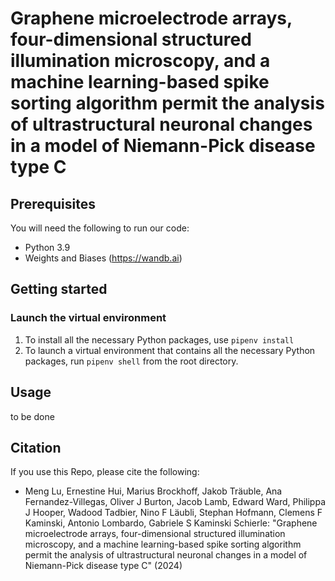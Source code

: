 # Graphene microelectrode arrays, four-dimensional structured illumination microscopy, and a machine learning-based spike sorting algorithm permit the analysis of ultrastructural neuronal changes in a model of Niemann-Pick disease type C

## Prerequisites
You will need the following to run our code:
* Python 3.9
* Weights and Biases (https://wandb.ai)

## Getting started
### Launch the virtual environment
1. To install all the necessary Python packages, use
`pipenv install`
2. To launch a virtual environment that contains all the necessary Python packages, run
`pipenv shell`
from the root directory. 

## Usage 
to be done
## Citation

If you use this Repo, please cite the following:
- Meng Lu, Ernestine Hui, Marius Brockhoff, Jakob Träuble, Ana Fernandez-Villegas, Oliver J Burton, Jacob Lamb, Edward Ward, Philippa J Hooper, Wadood Tadbier, Nino F Läubli, Stephan Hofmann, Clemens F Kaminski, Antonio Lombardo, Gabriele S Kaminski Schierle: "Graphene microelectrode arrays, four-dimensional structured illumination microscopy, and a machine learning-based spike sorting algorithm permit the analysis of ultrastructural neuronal changes in a model of Niemann-Pick disease type C" (2024)
